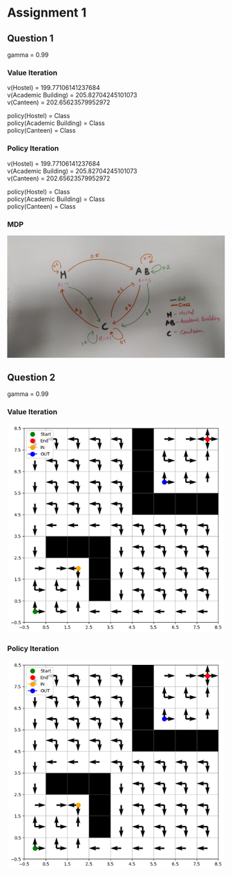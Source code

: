 
# Assignment 1

## Question 1
gamma = 0.99

### Value Iteration
v(Hostel) = 199.77106141237684\
v(Academic Building) = 205.82704245101073\
v(Canteen) = 202.65623579952972

policy(Hostel) = Class\
policy(Academic Building) = Class\
policy(Canteen) = Class

### Policy Iteration
v(Hostel) = 199.77106141237684\
v(Academic Building) = 205.82704245101073\
v(Canteen) = 202.65623579952972

policy(Hostel) = Class\
policy(Academic Building) = Class\
policy(Canteen) = Class

### MDP
![alt text](https://github.com/karthiknambiar29/marl-iiserb/blob/main/Assignement%20-%201/mdp.jpeg)

## Question 2
gamma = 0.99
### Value Iteration
![alt text](https://github.com/karthiknambiar29/marl-iiserb/blob/main/Assignement%20-%201/value_iteration_plot.png)
### Policy Iteration
![alt text](https://github.com/karthiknambiar29/marl-iiserb/blob/main/Assignement%20-%201/policy_iteration_plot.png)
